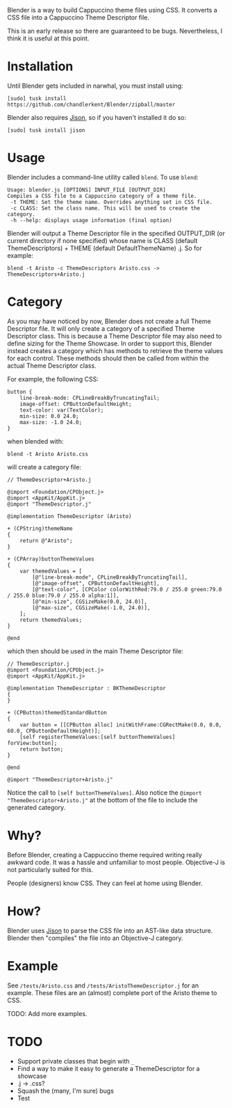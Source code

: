 Blender is a way to build Cappuccino theme files using CSS. It converts a CSS file into a Cappuccino Theme Descriptor file.

This is an early release so there are guaranteed to be bugs. Nevertheless, I think it is useful at this point.

# Installation

Until Blender gets included in narwhal, you must install using:

    [sudo] tusk install https://github.com/chandlerkent/Blender/zipball/master

Blender also requires [Jison](https://github.com/zaach/jison), so if you haven't installed it do so:

    [sudo] tusk install jison
    
# Usage

Blender includes a command-line utility  called `blend`. To use `blend`:

    Usage: blender.js [OPTIONS] INPUT_FILE [OUTPUT_DIR]
    Compiles a CSS file to a Cappuccino category of a theme file.
     -t THEME: Set the theme name. Overrides anything set in CSS file.
     -c CLASS: Set the class name. This will be used to create the category.
     -h --help: displays usage information (final option)
    
Blender will output a Theme Descriptor file in the specified OUTPUT_DIR (or current directory if none specified) whose name is CLASS (default ThemeDescriptors) + THEME (default DefaultThemeName) .j. So for example:

    blend -t Aristo -c ThemeDescriptors Aristo.css -> ThemeDescriptors+Aristo.j
    
# Category

As you may have noticed by now, Blender does not create a full Theme Descriptor file. It will only create a category of a specified Theme Descriptor class. This is because a Theme Descriptor file may also need to define sizing for the Theme Showcase. In order to support this, Blender instead creates a category which has methods to retrieve the theme values for each control. These methods should then be called from within the actual Theme Descriptor class.

For example, the following CSS:

    button {
        line-break-mode: CPLineBreakByTruncatingTail;
        image-offset: CPButtonDefaultHeight;
        text-color: var(TextColor); 
        min-size: 0.0 24.0;
        max-size: -1.0 24.0;
    }
    
when blended with:

    blend -t Aristo Aristo.css
    
will create a category file:
    
    // ThemeDescriptor+Aristo.j
    
    @import <Foundation/CPObject.j>
    @import <AppKit/AppKit.j>
    @import "ThemeDescriptor.j"

    @implementation ThemeDescriptor (Aristo)

    + (CPString)themeName
    {
    	return @"Aristo";
    }

    + (CPArray)buttonThemeValues
    {
    	var themedValues = [
    		[@"line-break-mode", CPLineBreakByTruncatingTail],
    		[@"image-offset", CPButtonDefaultHeight],
    		[@"text-color", [CPColor colorWithRed:79.0 / 255.0 green:79.0 / 255.0 blue:79.0 / 255.0 alpha:1]],
    		[@"min-size", CGSizeMake(0.0, 24.0)],
    		[@"max-size", CGSizeMake(-1.0, 24.0)],
    	];
    	return themedValues;
    }

    @end

which then should be used in the main Theme Descriptor file:

    // ThemeDescriptor.j
    @import <Foundation/CPObject.j>
    @import <AppKit/AppKit.j>

    @implementation ThemeDescriptor : BKThemeDescriptor
    {
    }

    + (CPButton)themedStandardButton
    {
        var button = [[CPButton alloc] initWithFrame:CGRectMake(0.0, 0.0, 60.0, CPButtonDefaultHeight)];
        [self registerThemeValues:[self buttonThemeValues] forView:button];
        return button;
    }

    @end

    @import "ThemeDescriptor+Aristo.j"
    
Notice the call to `[self buttonThemeValues]`. Also notice the `@import "ThemeDescriptor+Aristo.j"` at the bottom of the file to include the generated category.

# Why?

Before Blender, creating a Cappuccino theme required writing really awkward code. It was a hassle and unfamiliar to most people. Objective-J is not particularly suited for this.

People (designers) know CSS. They can feel at home using Blender.

# How?

Blender uses [Jison](https://github.com/zaach/jison) to parse the CSS file into an AST-like data structure. Blender then "compiles" the file into an Objective-J category.

# Example

See `/tests/Aristo.css` and `/tests/AristoThemeDescriptor.j` for an example. These files are an (almost) complete port of the Aristo theme to CSS.

TODO: Add more examples.

# TODO

- Support private classes that begin with `_`
- Find a way to make it easy to generate a ThemeDescriptor for a showcase
- .j -> .css?
- Squash the (many, I'm sure) bugs
- Test